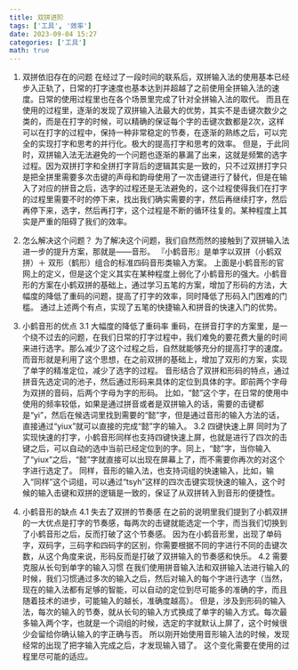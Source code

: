 ```yaml
---
title: 双拼进阶
tags: ['工具', '效率']
date: 2023-09-04 15:27
categories: ['工具']
math: true
---
```


1. 双拼依旧存在的问题
   在经过了一段时间的联系后，双拼输入法的使用基本已经步入正轨了，日常的打字速度也基本达到并超越了之前使用全拼输入法的速度。日常的使用过程里也在各个场景里完成了针对全拼输入法的取代。
   而且在使用的过程里，逐渐的发现了双拼输入法最大的优势，其实不是击键次数少之类的，而是在打字的时候，可以精确的保证每个字的击键次数都是2次，这样可以在打字的过程中，保持一种非常稳定的节奏，在逐渐的熟练之后，可以完全的实现打字和思考的并行化。极大的提高打字和思考的效率。
   但是，于此同时，双拼输入法无法避免的一个问题也逐渐的暴漏了出来，这就是频繁的选字过程。因为双拼打字和全拼打字背后的逻辑其实是一致的，只不过双拼打字只是把全拼里需要多次击键的声母和韵母使用了一次击键进行了替代，但是在输入了对应的拼音之后，选字的过程还是无法避免的，这个过程使得我们在打字的过程里需要不时的停下来，找出我们确实需要的字，然后再继续打字，然后再停下来，选字，然后再打字，这个过程是不断的循环往复的。某种程度上其实是严重的阻碍了我们的效率。
2. 怎么解决这个问题？
   为了解决这个问题，我们自然而然的接触到了双拼输入法进一步的提升方案，那就是——音形。
   『小鹤音形』是单字以双拼（小鹤双拼）＋ 双形（鹤形）组合的标准四码音形类输入方案。
   上面是小鹤音形的官网上的定义，但是这个定义其实在某种程度上弱化了小鹤音形的强大。小鹤音形的方案在小鹤双拼的基础上，通过学习五笔的方案，增加了形码的方法，大幅度的降低了重码的问题，提高了打字的效率，同时降低了形码入门困难的门槛。
   通过上述两个有点，实现了五笔的快捷输入和拼音的快速入门的优势。
3. 小鹤音形的优点
   3.1 大幅度的降低了重码率
   重码，在拼音打字的方案里，是一个绕不过去的问题，在我们日常的打字过程中，我们难免的要花费大量的时间来进行选字。那么减少了这个过程之后，自然就能够充分的提高打字的速度。
   而音形就是利用了这个思想，在之前双拼的基础上，增加了双形的方案，实现了单字的精准定位，减少了选字的过程。
   音形结合了双拼和形码的特点，通过拼音先选定词的池子，然后通过形码来具体的定位到具体的字。即前两个字母为双拼的音码，后两个字母为字的形码。
   比如，“懿”这个字，在日常的使用中使用的频率较低，如果是通过拼音或者是双拼输入的话，需要的击键都是“yi”，然后在候选词里找到需要的“懿”字，但是通过音形的输入方法的话，直接通过“yiux”就可以直接的完成“懿”字的输入。
   3.2 四键快速上屏
   同时为了实现快速的打字，小鹤音形同样也支持四键快速上屏，也就是进行了四次的击键之后，可以自动的选中当前已经定位到的字。同上，“懿”字，当你输入了“yiux”之后，“懿”字就直接可以出现在屏幕上了，而不需要你再次的对这个字进行选定了。
   同样，音形的输入法，也支持词组的快速输入，比如，输入“同样”这个词组，可以通过“tsyh”这样的四次击键实现快速的输入，这个时候的输入击键和双拼的逻辑是一致的，保证了从双拼转入到音形的便捷性。

4. 小鹤音形的缺点
   4.1 失去了双拼的节奏感
   在之前的说明里我们提到了小鹤双拼的一大优点是打字的节奏感，每两次的击键就能选定一个字，而当我们切换到了小鹤音形之后，反而打破了这个节奏感。
   因为在小鹤音形里，出现了单码字，双码字，三码字和四码字的区别，你需要根据不同的字进行不同的击键次数，从这个角度来说，形码反而是打破了双拼输入的节奏感和快乐。
   4.2 需要克服从长句到单字的输入习惯
   在我们使用拼音输入法和双拼输入法进行输入的时候，我们习惯通过多次的输入之后，然后对输入的每个字进行选字（当然，现在的输入法都有足够的智能，可以自动的定位到尽可能多的准确的字，而且随着技术的进步，可能输入的越长，准确度越高）。
   但是，涉及到形码的输入法，每次的输入的节奏，就从长句的输入方式换成了单字的输入方式。每次最多输入两个字，也就是一个词组的时候，选定的字就默认上屏了，这个时候很少会留给你确认输入的字正确与否。
   所以刚开始使用音形输入法的时候，发现经常的出现了把字输入完成之后，才发现输入错了。
   这个变化需要在使用的过程里尽可能的适应。
